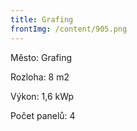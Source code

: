 ```yaml
---
title: Grafing
frontImg: /content/905.png
---
```

Město: Grafing

Rozloha: 8 m2

Výkon: 1,6 kWp

Počet panelů: 4